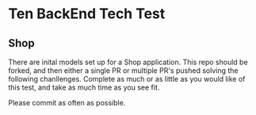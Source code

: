 # Ten BackEnd Tech Test

## Shop
There are inital models set up for a Shop application. This repo should be forked, and then either a single PR or multiple PR's pushed solving the following chanllenges.
Complete as much or as little as you would like of this test, and take as much time as you see fit.

Please commit as often as possible.
